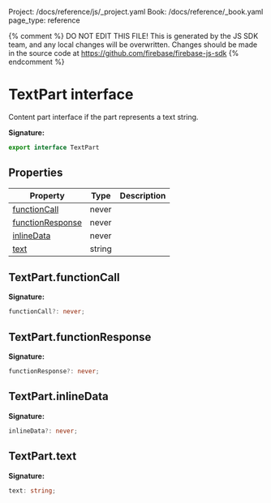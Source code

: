 Project: /docs/reference/js/_project.yaml
Book: /docs/reference/_book.yaml
page_type: reference

{% comment %}
DO NOT EDIT THIS FILE!
This is generated by the JS SDK team, and any local changes will be
overwritten. Changes should be made in the source code at
https://github.com/firebase/firebase-js-sdk
{% endcomment %}

# TextPart interface
Content part interface if the part represents a text string.

<b>Signature:</b>

```typescript
export interface TextPart 
```

## Properties

|  Property | Type | Description |
|  --- | --- | --- |
|  [functionCall](./ai.textpart.md#textpartfunctioncall) | never |  |
|  [functionResponse](./ai.textpart.md#textpartfunctionresponse) | never |  |
|  [inlineData](./ai.textpart.md#textpartinlinedata) | never |  |
|  [text](./ai.textpart.md#textparttext) | string |  |

## TextPart.functionCall

<b>Signature:</b>

```typescript
functionCall?: never;
```

## TextPart.functionResponse

<b>Signature:</b>

```typescript
functionResponse?: never;
```

## TextPart.inlineData

<b>Signature:</b>

```typescript
inlineData?: never;
```

## TextPart.text

<b>Signature:</b>

```typescript
text: string;
```

